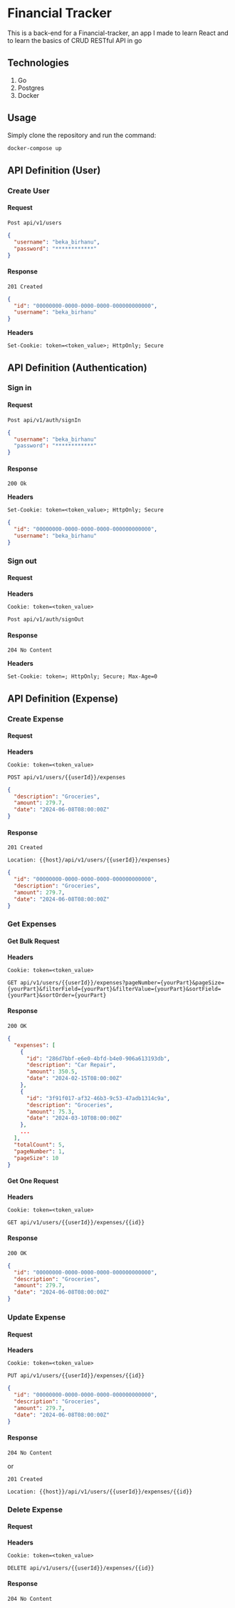 # Financial Tracker

This is a back-end for a Financial-tracker, an app I made to learn React and to learn the basics of CRUD RESTful API in go

## Technologies

1. Go
2. Postgres
3. Docker

## Usage

Simply clone the repository and run the command:

```bash
docker-compose up
```

## API Definition (User)

### Create User

#### Request

```
Post api/v1/users
```

```json
{
  "username": "beka_birhanu",
  "password": "************"
}
```

#### Response

```
201 Created
```

```json
{
  "id": "00000000-0000-0000-0000-000000000000",
  "username": "beka_birhanu"
}
```

**Headers**

```
Set-Cookie: token=<token_value>; HttpOnly; Secure
```

## API Definition (Authentication)

### Sign in

#### Request

```
Post api/v1/auth/signIn
```

```json
{
  "username": "beka_birhanu"
  "password": "************"
}
```

#### Response

```
200 Ok
```

**Headers**

```
Set-Cookie: token=<token_value>; HttpOnly; Secure
```

```json
{
  "id": "00000000-0000-0000-0000-000000000000",
  "username": "beka_birhanu"
}
```

### Sign out

#### Request

**Headers**

```
Cookie: token=<token_value>
```

```
Post api/v1/auth/signOut
```

#### Response

```
204 No Content
```

**Headers**

```
Set-Cookie: token=; HttpOnly; Secure; Max-Age=0
```

## API Definition (Expense)

### Create Expense

#### Request

**Headers**

```
Cookie: token=<token_value>
```

```
POST api/v1/users/{{userId}}/expenses
```

```json
{
  "description": "Groceries",
  "amount": 279.7,
  "date": "2024-06-08T08:00:00Z"
}
```

#### Response

```
201 Created
```

```
Location: {{host}/api/v1/users/{{userId}}/expenses}
```

```json
{
  "id": "00000000-0000-0000-0000-000000000000",
  "description": "Groceries",
  "amount": 279.7,
  "date": "2024-06-08T08:00:00Z"
}
```

### Get Expenses

#### Get Bulk Request

**Headers**

```
Cookie: token=<token_value>
```

```
GET api/v1/users/{{userId}}/expenses?pageNumber={yourPart}&pageSize={yourPart}&filterField={yourPart}&filterValue={yourPart}&sortField={yourPart}&sortOrder={yourPart}
```

#### Response

```
200 OK
```

```json
{
  "expenses": [
    {
      "id": "286d7bbf-e6e0-4bfd-b4e0-906a613193db",
      "description": "Car Repair",
      "amount": 350.5,
      "date": "2024-02-15T08:00:00Z"
    },
    {
      "id": "3f91f017-af32-46b3-9c53-47adb1314c9a",
      "description": "Groceries",
      "amount": 75.3,
      "date": "2024-03-10T08:00:00Z"
    },
    ...
  ],
  "totalCount": 5,
  "pageNumber": 1,
  "pageSize": 10
}
```

#### Get One Request

**Headers**

```
Cookie: token=<token_value>
```

```
GET api/v1/users/{{userId}}/expenses/{{id}}
```

#### Response

```
200 OK
```

```json
{
  "id": "00000000-0000-0000-0000-000000000000",
  "description": "Groceries",
  "amount": 279.7,
  "date": "2024-06-08T08:00:00Z"
}
```

### Update Expense

#### Request

**Headers**

```
Cookie: token=<token_value>
```

```
PUT api/v1/users/{{userId}}/expenses/{{id}}
```

```json
{
  "id": "00000000-0000-0000-0000-000000000000",
  "description": "Groceries",
  "amount": 279.7,
  "date": "2024-06-08T08:00:00Z"
}
```

#### Response

```
204 No Content
```

or

```
201 Created
```

```
Location: {{host}}/api/v1/users/{{userId}}/expenses/{{id}}
```

### Delete Expense

#### Request

**Headers**

```
Cookie: token=<token_value>
```

```
DELETE api/v1/users/{{userId}}/expenses/{{id}}
```

#### Response

```
204 No Content
```
